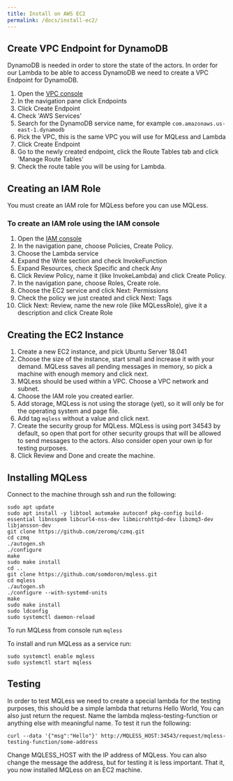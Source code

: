 ```yaml
---
title: Install on AWS EC2
permalink: /docs/install-ec2/
---
```


## Create VPC Endpoint for DynamoDB
DynamoDB is needed in order to store the state of the actors.
In order for our Lambda to be able to access DynamoDB we need to create a VPC Endpoint for DynamoDB.

1. Open the [VPC console](https://console.aws.amazon.com/vpc)
2. In the navigation pane click Endpoints
3. Click Create Endpoint
4. Check 'AWS Services'
5. Search for the DynamoDB service name, for example `com.amazonaws.us-east-1.dynamodb`
6. Pick the VPC, this is the same VPC you will use for MQLess and Lambda
7. Click Create Endpoint
8. Go to the newly created endpoint, click the Route Tables tab and click 'Manage Route Tables'
9. Check the route table you will be using for Lambda.

## Creating an IAM Role
You must create an IAM role for MQLess before you can use MQLess.

### To create an IAM role using the IAM console
1. Open the [IAM console](https://console.aws.amazon.com/iam/)
2. In the navigation pane, choose Policies, Create Policy.
3. Choose the Lambda service
4. Expand the Write section and check InvokeFunction
5. Expand Resources, check Specific and check Any
6. Click Review Policy, name it (like InvokeLambda) and click Create Policy.
7. In the navigation pane, choose Roles, Create role.
8. Choose the EC2 service and click Next: Permissions
9. Check the policy we just created and click Next: Tags
10. Click Next: Review, name the new role (like MQLessRole), give it a description and click Create Role

## Creating the EC2 Instance
1. Create a new EC2 instance, and pick Ubuntu Server 18.041
2. Choose the size of the instance, start small and increase it with your demand. MQLess saves all pending messages in memory, so pick a machine with enough memory and click next.
3. MQLess should be used within a VPC. Choose a VPC network and subnet.
4. Choose the IAM role you created earlier.
5. Add storage, MQLess is not using the storage (yet), so it will only be for the operating system and page file.
6. Add tag `mqless` without a value and click next.
7. Create the security group for MQLess. MQLess is using port 34543 by default, so open that port for other security groups that will be allowed to send messages to the actors. Also consider open your own ip for testing purposes.
8. Click Review and Done and create the machine.

## Installing MQLess
Connect to the machine through ssh and run the following:
```shell
sudo apt update
sudo apt install -y libtool automake autoconf pkg-config build-essential libnsspem libcurl4-nss-dev libmicrohttpd-dev libzmq3-dev libjansson-dev
git clone https://github.com/zeromq/czmq.git
cd czmq
./autogen.sh
./configure
make
sudo make install
cd ..
git clone https://github.com/somdoron/mqless.git
cd mqless
./autogen.sh
./configure --with-systemd-units
make
sudo make install
sudo ldconfig
sudo systemctl daemon-reload
```

To run MQLess from console run `mqless`

To install and run MQLess as a service run:
```shell
sudo systemctl enable mqless
sudo systemctl start mqless
```

## Testing
In order to test MQLess we need to create a special lambda for the testing purposes, this should be a simple lambda that returns Hello World, You can also just return the request. Name the lambda mqless-testing-function or anything else with meaningful name. To test it run the following:

```shell
curl --data '{"msg":"Hello"}' http://MQLESS_HOST:34543/request/mqless-testing-function/some-address
```

Change MQLESS_HOST with the IP address of MQLess. You can also change the message the address, but for testing it is less important.
That it, you now installed MQLess on an EC2 machine.
